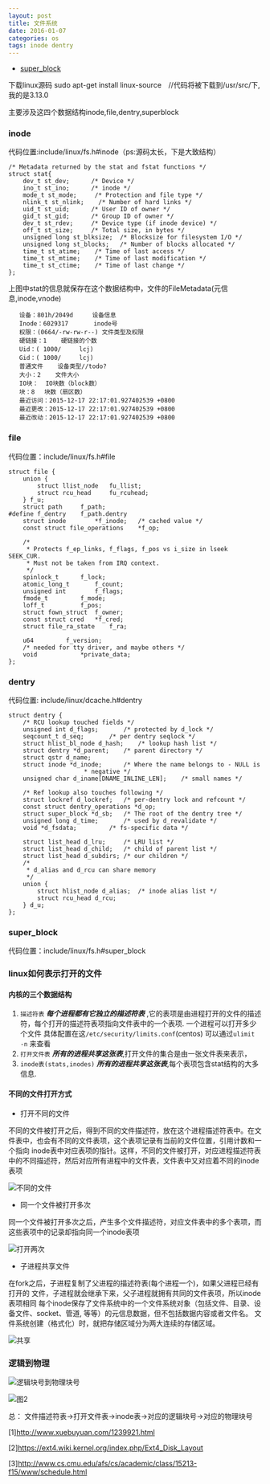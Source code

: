 ```yaml
---
layout: post
title: 文件系统
date: 2016-01-07
categories: os
tags: inode dentry
---
```





*   [super_block](#super_block)



下载linux源码
    sudo apt-get install linux-source　//代码将被下载到/usr/src/下,我的是3.13.0

主要涉及这四个数据结构inode,file,dentry,superblock

### inode

代码位置:include/linux/fs.h#inode（ps:源码太长，下是大致结构）

    /* Metadata returned by the stat and fstat functions */
    struct stat{
        dev_t st_dev;      /* Device */
        ino_t st_ino;      /* inode */
        mode_t st_mode;     /* Protection and file type */
        nlink_t st_nlink;    /* Number of hard links */
        uid_t st_uid;      /* User ID of owner */
        gid_t st_gid;      /* Group ID of owner */
        dev_t st_rdev;     /* Device type (if inode device) */
        off_t st_size;     /* Total size, in bytes */
        unsigned long st_blksize;  /* Blocksize for filesystem I/O */
        unsigned long st_blocks;   /* Number of blocks allocated */
        time_t st_atime;    /* Time of last access */
        time_t st_mtime;    /* Time of last modification */
        time_t st_ctime;    /* Time of last change */
    };

上图中stat的信息就保存在这个数据结构中，文件的FileMetadata(元信息,inode,vnode)

       设备：801h/2049d　　  设备信息
       Inode：6029317       inode号
       权限：(0664/-rw-rw-r--) 文件类型及权限
       硬链接：1    硬链接的个数
       Uid：( 1000/     lcj)
       Gid：( 1000/     lcj)
       普通文件    设备类型//todo?
       大小：2    文件大小
       IO块：  IO块数（block数）
       块：8　 块数（扇区数）
       最近访问：2015-12-17 22:17:01.927402539 +0800
       最近更改：2015-12-17 22:17:01.927402539 +0800
       最近改动：2015-12-17 22:17:01.927402539 +0800


### file

代码位置：include/linux/fs.h#file

    struct file {
        union {
            struct llist_node	fu_llist;
            struct rcu_head 	fu_rcuhead;
        } f_u;
        struct path		f_path;
    #define f_dentry	f_path.dentry
        struct inode		*f_inode;	/* cached value */
        const struct file_operations	*f_op;

        /*
         * Protects f_ep_links, f_flags, f_pos vs i_size in lseek SEEK_CUR.
         * Must not be taken from IRQ context.
         */
        spinlock_t		f_lock;
        atomic_long_t		f_count;
        unsigned int 		f_flags;
        fmode_t			f_mode;
        loff_t			f_pos;
        struct fown_struct	f_owner;
        const struct cred	*f_cred;
        struct file_ra_state	f_ra;

        u64			f_version;
        /* needed for tty driver, and maybe others */
        void			*private_data;
    };

### dentry

代码位置: include/linux/dcache.h#dentry

    struct dentry {
        /* RCU lookup touched fields */
        unsigned int d_flags;		/* protected by d_lock */
        seqcount_t d_seq;		/* per dentry seqlock */
        struct hlist_bl_node d_hash;	/* lookup hash list */
        struct dentry *d_parent;	/* parent directory */
        struct qstr d_name;
        struct inode *d_inode;		/* Where the name belongs to - NULL is
                         * negative */
        unsigned char d_iname[DNAME_INLINE_LEN];	/* small names */

        /* Ref lookup also touches following */
        struct lockref d_lockref;	/* per-dentry lock and refcount */
        const struct dentry_operations *d_op;
        struct super_block *d_sb;	/* The root of the dentry tree */
        unsigned long d_time;		/* used by d_revalidate */
        void *d_fsdata;			/* fs-specific data */

        struct list_head d_lru;		/* LRU list */
        struct list_head d_child;	/* child of parent list */
        struct list_head d_subdirs;	/* our children */
        /*
         * d_alias and d_rcu can share memory
         */
        union {
            struct hlist_node d_alias;	/* inode alias list */
            struct rcu_head d_rcu;
        } d_u;
    };

### super_block

代码位置：include/linux/fs.h#super_block

### linux如何表示打开的文件 

#### 内核的三个数据结构

1.  `描述符表`    ***每个进程都有它独立的描述符表*** ,它的表项是由进程打开的文件的描述符，每个打开的描述符表项指向文件表中的一个表项.
    一个进程可以打开多少个文件 具体配置在这`/etc/security/limits.conf`(centos) 可以通过`ulimit -n` 来查看
2.  `打开文件表` ***所有的进程共享这张表***,打开文件的集合是由一张文件表来表示，
3.  `inode表(stats,inodes)` ***所有的进程共享这张表***,每个表项包含stat结构的大多信息.

#### 不同的文件打开方式

*  打开不同的文件

不同的文件被打开之后，得到不同的文件描述符，放在这个进程描述符表中。在文件表中，也会有不同的文件表项，这个表项记录有当前的文件位置，引用计数和一个指向
inode表中对应表项的指针。这样，不同的文件被打开，对应进程描述符表中的不同描述符，然后对应所有进程中的文件表，文件表中又对应着不同的inode表项

![不同的文件](/images/file_system/open_file.png)

*  同一个文件被打开多次

同一个文件被打开多次之后，产生多个文件描述符，对应文件表中的多个表项，而这些表项中的记录却指向同一个inode表项

![打开两次](/images/file_system/open_twice.png)

*  子进程共享文件

在fork之后，子进程复制了父进程的描述符表(每个进程一个)，如果父进程已经有打开的 文件，子进程就会继承下来，父子进程就拥有共同的文件表项，所以inode表项相同
每个inode保存了文件系统中的一个文件系统对象（包括文件、目录、设备文件、socket、管道, 等等）的元信息数据，但不包括数据内容或者文件名。
文件系统创建（格式化）时，就把存储区域分为两大连续的存储区域。

![共享](/images/file_system/fork_file.png)

### 逻辑到物理 

![逻辑块号到物理块号](/images/file_system/vir_to_phy.jpg)

![图2](/images/file_system/linuxIo.png)

总：
文件描述符表->打开文件表->inode表->对应的逻辑块号->对应的物理块号　

[1]<http://www.xuebuyuan.com/1239921.html>

[2]<https://ext4.wiki.kernel.org/index.php/Ext4_Disk_Layout>

[3]<http://www.cs.cmu.edu/afs/cs/academic/class/15213-f15/www/schedule.html>
